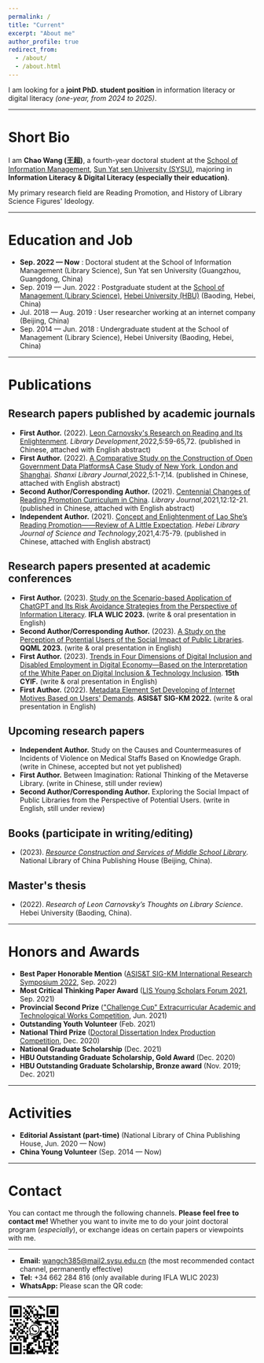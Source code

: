 ```yaml
---
permalink: /
title: "Current"
excerpt: "About me"
author_profile: true
redirect_from: 
  - /about/
  - /about.html
---
```


I am looking for a **joint PhD. student position** in information literacy or digital literacy *(one-year, from 2024 to 2025)*.  

***

Short Bio
======
I am **Chao Wang (王超)**, a fourth-year doctoral student at the [School of Information Management](https://ischool.sysu.edu.cn/zh-hans), [Sun Yat sen University (SYSU)](https://www.sysu.edu.cn/sysuen/), majoring in **Information Literacy & Digital Literacy (especially their education)**.

My primary research field are Reading Promotion, and History of Library Science Figures' Ideology.  

***

Education and Job
======
* **Sep. 2022 — Now** : Doctoral student at the School of Information Management (Library Science), Sun Yat sen University (Guangzhou, Guangdong, China)
* Sep. 2019 — Jun. 2022 : Postgraduate student at the [School of Management (Library Science)](http://manage.hbu.edu.cn/Graduate_show.php?cid=98&id=1524), [Hebei University (HBU)](http://en.hbu.cn/) (Baoding, Hebei, China)
* Jul. 2018 — Aug. 2019 : User researcher working at an internet company (Beijing, China)
* Sep. 2014 — Jun. 2018 : Undergraduate student at the School of Management (Library Science), Hebei University (Baoding, Hebei, China)
  
***

Publications
======

Research papers published by academic journals
------
* **First Author.** (2022). [Leon Carnovsky's Research on Reading and Its Enlightenment](https://cnki.net/KCMS/detail/detail.aspx?dbcode=CJFD&dbname=CJFDLAST2022&filename=TSGJ202205008&uniplatform=OVERSEA&v=npWVyDJWFL8d3rqCXYl6ok0OTwlsldWO4U3x-tePNyXAzLKwCMbky17xczH7h19j). *Library Development*,2022,5:59-65,72. (published in Chinese, attached with English abstract)
* **First Author.** (2022). [A Comparative Study on the Construction of Open Government Data PlatformsA Case Study of New York, London and Shanghai](https://cnki.net/KCMS/detail/detail.aspx?dbcode=CJFD&dbname=CJFDLAST2022&filename=JTXU202205001&uniplatform=OVERSEA&v=mDGj65kDB1RrdNr1fZEEUCkYrpMg0Y2pXk5tnyIPMgo_Wai6qsx38ULMOW7vQXFM). *Shanxi Library Journal*,2022,5:1-7,14. (published in Chinese, attached with English abstract)
* **Second Author/Corresponding Author.** (2021). [Centennial Changes of Reading Promotion Curriculum in China](https://cnki.net/KCMS/detail/detail.aspx?dbcode=CJFD&dbname=CJFDLAST2022&filename=TNGZ202112002&uniplatform=OVERSEA&v=haFhgXiNIJovdhtEADRYSumtAD26YhRLDELH4RZ1VbyLduMEflagqSQ5BrQFhlhu). *Library Journal*,2021,12:12-21. (published in Chinese, attached with English abstract)
* **Independent Author.** (2021). [Concept and Enlightenment of Lao She’s Reading Promotion——Review of A Little Expectation]([https://cnki.net/KCMS/detail/detail.aspx?dbcode=CJFD&dbname=CJFDLAST2022&filename=TNGZ202112002&uniplatform=OVERSEA&v=haFhgXiNIJovdhtEADRYSumtAD26YhRLDELH4RZ1VbyLduMEflagqSQ5BrQFhlhu](https://cnki.net/KCMS/detail/detail.aspx?dbcode=CJFD&dbname=CJFDLAST2021&filename=HKTY202104015&uniplatform=OVERSEA&v=s5swtKUbidKPx-IaCnbaw4mKM_8DJkC7IDdu6efenRvvrOutWjFqqfpus8hFrdkT)). *Hebei Library Journal of Science and Technology*,2021,4:75-79. (published in Chinese, attached with English abstract)

Research papers presented at academic conferences
-----
* **First Author.** (2023). [Study on the Scenario-based Application of ChatGPT and Its Risk Avoidance Strategies from the Perspective of Information Literacy](https://repository.ifla.org/handle/123456789/1941). **IFLA WLIC 2023.** (write & oral presentation in English)
* **Second Author/Corresponding Author.** (2023). [A Study on the Perception of Potential Users of the Social Impact of Public Libraries](http://qqml.org/event/qqml-2023/). **QQML 2023.** (write & oral presentation in English)
* **First Author.** (2023). [Trends in Four Dimensions of Digital Inclusion and Disabled Employment in Digital Economy—Based on the Interpretation of the White Paper on Digital Inclusion & Technology Inclusion](http://pa.hnu.edu.cn/info/1137/7420.htm). **15th CYIF.** (write & oral presentation in English)
* **First Author.** (2022). [Metadata Element Set Developing of Internet Motives Based on Users' Demands](https://sigkmsymposium.ci.unt.edu/). **ASIS&T SIG-KM 2022.** (write & oral presentation in English)

Upcoming research papers
-----
* **Independent Author.** Study on the Causes and Countermeasures of Incidents of Violence on Medical Staffs Based on Knowledge Graph. (write in Chinese, accepted but not yet published)
* **First Author.** Between Imagination: Rational Thinking of the Metaverse Library. (write in Chinese, still under review)
* **Second Author/Corresponding Author.** Exploring the Social Impact of Public Libraries from the Perspective of Potential Users. (write in English, still under review)
  
Books (participate in writing/editing)
------
* (2023). *[Resource Construction and Services of Middle School Library](http://www.nlcpress.com/ProductView.aspx?Id=11863)*. National Library of China Publishing House (Beijing, China).

Master's thesis
------
* (2022). *Research of Leon Carnovsky’s Thoughts on Library Science*. Hebei University (Baoding, China).  

***

Honors and Awards
======
* **Best Paper Honorable Mention** ([ASIS&T SIG-KM International Research Symposium 2022](https://sigkmsymposium.ci.unt.edu/), Sep. 2022)
* **Most Critical Thinking Paper Award** ([LIS Young Scholars Forum 2021](http://www.im.pku.edu.cn/xwgg/xgxw/357089.htm), Sep. 2021)
* **Provincial Second Prize** (["Challenge Cup" Extracurricular Academic and Technological Works Competition](https://www.tiaozhanbei.net/), Jun. 2021)
* **Outstanding Youth Volunteer** (Feb. 2021)
* **National Third Prize** ([Doctoral Dissertation Index Production Competition](https://mp.weixin.qq.com/s/5PVOCXPOIW0dTGBnpITV9g), Dec. 2020)
* **National Graduate Scholarship** (Dec. 2021)
* **HBU Outstanding Graduate Scholarship, Gold Award** (Dec. 2020)
* **HBU Outstanding Graduate Scholarship, Bronze award** (Nov. 2019; Dec. 2021)
  
***

Activities
======
* **Editorial Assistant (part-time)** (National Library of China Publishing House, Jun. 2020 — Now)
* **China Young Volunteer** (Sep. 2014 — Now)
    
***

Contact
======
You can contact me through the following channels. **Please feel free to contact me!** Whether you want to invite me to do your joint doctoral program (*especially*), or exchange ideas on certain papers or viewpoints with me.
***
* **Email:** [wangch385@mail2.sysu.edu.cn](wangch385@mail2.sysu.edu.cn) (the most recommended contact channel, permanently effective)
* **Tel:** +34 662 284 816 (only available during IFLA WLIC 2023)
* **WhatsApp:** Please scan the QR code:
  
***  

![WhatsApp QR code](../images/QRcode.jpg)
